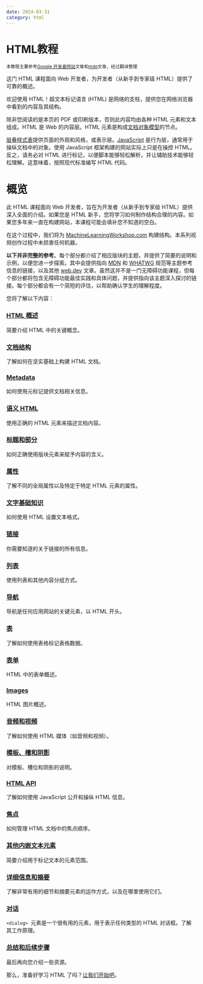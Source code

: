 ```yaml
---
date: 2024-03-31
category: html
---
```

# HTML教程

<small>本教程主要参考[Google 开发者网站](https://web.dev/)文章和[mdn](https://developer.mozilla.org/)文章，经过翻译整理</small>

这门 HTML 课程面向 Web 开发者，为开发者（从新手到专家级 HTML）提供了可靠的概述。

欢迎使用 HTML！超文本标记语言 (HTML) 是网络的支柱，提供您在网络浏览器中看到的内容及其结构。

除非您阅读的是本页的 PDF 或印刷版本，否则此内容均由各种 HTML 元素和文本组成。HTML 是 Web 的内容层。HTML 元素是构成[文档对象模型](https://developer.mozilla.org/docs/Web/API/Document_Object_Model)的节点。

[层叠样式表](/web/css)提供页面的外观和风格，或表示层。[JavaScript](https://developer.mozilla.org/docs/Learn/JavaScript) 是行为层，通常用于操纵文档中的对象。使用 JavaScript 框架构建的网站实际上只是在操控 HTML。反之，请务必对 HTML 进行标记，以便脚本能够轻松解析，并让辅助技术能够轻松理解。这意味着，按照现代标准编写 HTML 代码。

# 概览

此 HTML 课程面向 Web 开发者，旨在为开发者（从新手到专家级 HTML）提供深入全面的介绍。如果您是 HTML 新手，您将学习如何制作结构合理的内容。如果您多年来一直在构建网站，本课程可能会填补您不知道的空白。

在这个过程中，我们将为 [MachineLearningWorkshop.com](https://machinelearningworkshop.com/) 构建结构。本系列视频创作过程中未损害任何机器。

**以下并非完整的参考**。每个部分都介绍了相应版块的主题，并提供了简要的说明和示例，以便您进一步探索。其中会提供指向 [MDN](https://developer.mozilla.org/) 和 [WHATWG](https://html.spec.whatwg.org/multipage/) 规范等主题参考信息的链接，以及其他 [web.dev](/web) 文章。虽然这并不是一门无障碍功能课程，但每个部分都将包含无障碍功能最佳实践和具体问题，并提供指向该主题深入探讨的链接。每个部分都会有一个简短的评估，以帮助确认学生的理解程度。

您将了解以下内容：

### [HTML 概述](/web/html/overview)

简要介绍 HTML 中的关键概念。

### [文档结构](/web/html/document-structure)

了解如何在坚实基础上构建 HTML 文档。

### [Metadata](/web/html/metadata)

如何使用元标记提供文档相关信息。

### [语义 HTML](/web/html/semantic-html)

使用正确的 HTML 元素来描述文档内容。

### [标题和部分](/web/html/headings-and-sections)

如何正确使用版块元素来赋予内容的含义。

### [属性](/web/html/attributes)

了解不同的全局属性以及特定于特定 HTML 元素的属性。

### [文字基础知识](/web/html/text-basics)

如何使用 HTML 设置文本格式。

### [链接](/web/html/links)

你需要知道的关于链接的所有信息。

### [列表](/web/html/lists)

使用列表和其他内容分组方式。

### [导航](/web/html/navigation)

导航是任何应用网站的关键元素，以 HTML 开头。

### [表](/web/html/tables)

了解如何使用表格标记表格数据。

### [表单](/web/html/forms)

HTML 中的表单概述。

### [Images](/web/html/images)

HTML 图片概述。

### [音频和视频](/web/html/audio-video)

了解如何使用 HTML 媒体（如音频和视频）。

### [模板、槽和阴影](/web/html/template)

对模板、槽位和阴影的说明。

### [HTML API](/web/html/apis)

了解如何使用 JavaScript 公开和操纵 HTML 信息。

### [焦点](/web/html/focus)

如何管理 HTML 文档中的焦点顺序。

### [其他内嵌文本元素](/web/html/inline-text)

简要介绍用于标记文本的元素范围。

### [详细信息和摘要](/web/html/details)

了解非常有用的细节和摘要元素的运作方式，以及在哪里使用它们。

### [对话](/web/html/dialog)

`<dialog> `元素是一个很有用的元素，用于表示任何类型的 HTML 对话框。了解其工作原理。

### [总结和后续步骤](/web/html/conclusion)

最后再向您介绍一些资源。

那么，准备好学习 HTML 了吗？[让我们开始吧](/web/html/overview)。